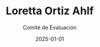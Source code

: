 ---
layout: candidato
title: Loretta Ortiz Ahlf
origin: Poder Judicial
interviewed: false
tags: 
- En Funciones
- Mujer
external_url: false
date: 2025-01-01
author: Comité de Evaluación
number: 22
---